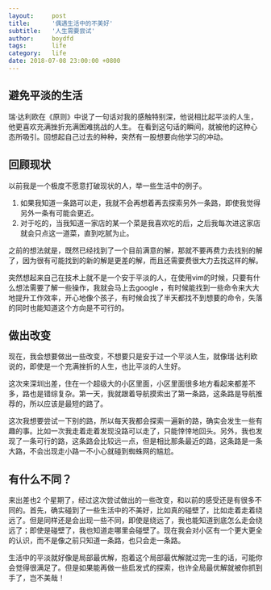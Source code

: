 ```yaml
---
layout:     post
title:      '偶遇生活中的不美好'
subtitle:   '人生需要尝试'
author:     boydfd
tags:       life
category:   life
date: 2018-07-08 23:00:00 +0800
---
```


## 避免平淡的生活

瑞·达利欧在《原则》中说了一句话对我的感触特别深，他说相比起平淡的人生，他更喜欢充满挫折充满困难挑战的人生。
在看到这句话的瞬间，就被他的这种心态所吸引。回想起自己过去的种种，突然有一股想要向他学习的冲动。

## 回顾现状
以前我是一个极度不愿意打破现状的人，举一些生活中的例子。

1. 如果我知道一条路可以走，我就不会再想着再去探索另外一条路，即使我觉得另外一条有可能会更近。
2. 对于吃的，当我知道一家店的某一个菜是我喜欢吃的后，之后我每次进这家店就会只点这一道菜，直到吃腻为止。

之前的想法就是，既然已经找到了一个目前满意的解，那就不要再费力去找别的解了，因为很有可能找到的新的解是更差的解，而且还需要费很大力去找这样的解。

突然想起来自己在技术上就不是一个安于平淡的人，在使用vim的时候，只要有什么想法需要了解一些操作，我就会马上去google
，有时候能找到一些命令来大大地提升工作效率，开心地像个孩子，有时候会找了半天都找不到想要的命令，失落的同时也能知道这个方向是不可行的。

## 做出改变

现在，我会想要做出一些改变，不想要只是安于过一个平淡人生，就像瑞·达利欧说的，即使是一个充满挫折的人生，也比平淡的人生好。

这次来深圳出差，住在一个超级大的小区里面，小区里面很多地方看起来都差不多，路也是错综复杂。第一天，我就跟着导航摸索出了第一条路，这条路是导航推荐的，所以应该是最短的路了。

这次我想要尝试一下别的路，所以每天我都会探索一遍新的路，确实会发生一些有趣的事。比如一次我走着走着发现没路可以走了，只能悻悻地回头。另外，我也发现了一条可行的路，这条路会比较远一点，但是相比那条最近的路，这条路是一条大路，不会出现走小路一不小心就碰到蜘蛛网的尴尬。

## 有什么不同？

来出差也2
个星期了，经过这次尝试做出的一些改变，和以前的感受还是有很多不同的。首先，确实碰到了一些生活中的不美好，比如真的碰壁了，比如走着走着绕远了。但是同样还是会出现一些不同，即使是绕远了，我也能知道到底怎么走会绕远了；即使是碰壁了，我也知道走哪里会碰壁了。现在我会对小区有一个更大更全的认识，而不是像之前只知道一条路，也只会走一条路。

生活中的平淡就好像是局部最优解，抱着这个局部最优解就过完一生的话，可能你会觉得很满足了。但是如果能再做一些启发式的探索，也许全局最优解就被你抓到手了，岂不美哉！
